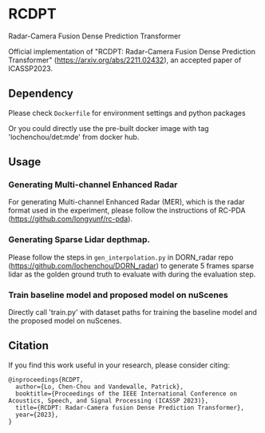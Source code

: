 # RCDPT
Radar-Camera Fusion Dense Prediction Transformer

Official implementation of "RCDPT: Radar-Camera Fusion Dense Prediction Transformer" (https://arxiv.org/abs/2211.02432), an accepted paper of ICASSP2023.

## Dependency

Please check `Dockerfile` for environment settings and python packages

Or you could directly use the pre-built docker image with tag 'lochenchou/det:mde' from docker hub.

## Usage

### Generating Multi-channel Enhanced Radar 

For generating Multi-channel Enhanced Radar (MER), which is the radar format used in the experiment, please follow the instructions of RC-PDA (https://github.com/longyunf/rc-pda).

### Generating Sparse Lidar depthmap.

Please follow the steps in `gen_interpolation.py` in DORN_radar repo (https://github.com/lochenchou/DORN_radar) to generate 5 frames sparse lidar as the golden ground truth to evaluate with during the evaluation step.

### Train baseline model and proposed model on nuScenes

Directly call 'train.py' with dataset paths for training the baseline model and the proposed model on nuScenes.


## Citation

If you find this work useful in your research, please consider citing:
```
@inproceedings{RCDPT,
  author={Lo, Chen-Chou and Vandewalle, Patrick},
  booktitle={Proceedings of the IEEE International Conference on Acoustics, Speech, and Signal Processing (ICASSP 2023)}, 
  title={RCDPT: Radar-Camera fusion Dense Prediction Transformer}, 
  year={2023},
}
```



